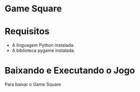 # Game Square

# Requisitos
* A linguagem Python instalada.
* A biblioteca pygame instalada.

# Baixando e Executando o Jogo
Para baixar o Game Square
